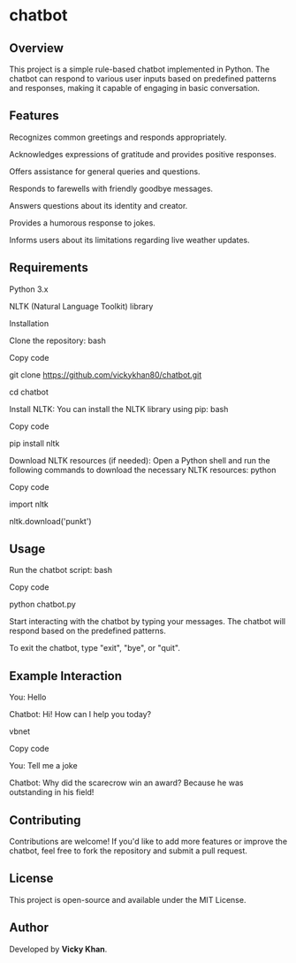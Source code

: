# chatbot
## Overview

This project is a simple rule-based chatbot implemented in Python. The chatbot can respond to various user inputs based on predefined patterns and responses, making it capable of engaging in basic conversation.

## Features

Recognizes common greetings and responds appropriately.

Acknowledges expressions of gratitude and provides positive responses.

Offers assistance for general queries and questions.

Responds to farewells with friendly goodbye messages.

Answers questions about its identity and creator.

Provides a humorous response to jokes.

Informs users about its limitations regarding live weather updates.

## Requirements

Python 3.x

NLTK (Natural Language Toolkit) library

Installation

Clone the repository:
bash

Copy code

git clone https://github.com/vickykhan80/chatbot.git

cd chatbot

Install NLTK: You can install the NLTK library using pip:
bash

Copy code

pip install nltk

Download NLTK resources (if needed): Open a Python shell and run the following commands to download the necessary NLTK resources:
python

Copy code

import nltk

nltk.download('punkt')

 ## Usage

Run the chatbot script:
bash

Copy code

python chatbot.py

Start interacting with the chatbot by typing your messages. The chatbot will respond based on the predefined patterns.

To exit the chatbot, type "exit", "bye", or "quit".

## Example Interaction

You: Hello

Chatbot: Hi! How can I help you today?

vbnet

Copy code

You: Tell me a joke

Chatbot: Why did the scarecrow win an award? Because he was outstanding in his field!

## Contributing

Contributions are welcome! If you'd like to add more features or improve the chatbot, feel free to fork the repository and submit a pull request.

## License

This project is open-source and available under the MIT License.

## Author

Developed by **Vicky Khan**.



